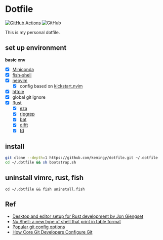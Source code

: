# Dotfile

[![GitHub Actions](https://github.com/kemingy/dotfile/workflows/CI/badge.svg)](https://github.com/kemingy/dotfile/actions)
![GitHub](https://img.shields.io/github/license/kemingy/dotfile)


This is my personal dotfile.

## set up environment

**basic env**

- [x] [Miniconda](https://docs.conda.io/en/latest/miniconda.html)
- [x] [fish-shell](https://fishshell.com)
- [x] [neovim](https://github.com/neovim/neovim)
  - [x] config based on [kickstart.nvim](https://github.com/nvim-lua/kickstart.nvim)
- [x] [httpie](https://github.com/jakubroztocil/httpie)
- [x] global git ignore
- [x] [Rust](https://www.rust-lang.org/)
  - [x] [eza](https://github.com/eza-community/eza)
  - [x] [ripgrep](https://github.com/BurntSushi/ripgrep)
  - [x] [bat](https://github.com/sharkdp/bat)
  - [x] [difft](https://github.com/Wilfred/difftastic)
  - [x] [fd](https://github.com/sharkdp/fd)

## install

```sh
git clone --depth=1 https://github.com/kemingy/dotfile.git ~/.dotfile
cd ~/.dotfile && sh bootstrap.sh
```

## uninstall vimrc, rust, fish

`cd ~/.dotfile && fish uninstall.fish`

## Ref

* [Desktop and editor setup for Rust development by Jon Gjengset](https://youtu.be/ycMiMDHopNc)
* [Nu Shell: a new type of shell that print in table format](https://github.com/nushell/nushell)
* [Popular git config options](https://jvns.ca/blog/2024/02/16/popular-git-config-options/)
* [How Core Git Developers Configure Git](https://blog.gitbutler.com/how-git-core-devs-configure-git/)
